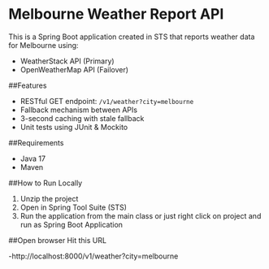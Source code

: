 # Melbourne Weather Report API

This is a Spring Boot application created in STS that reports weather data for Melbourne using:
- WeatherStack API (Primary)
- OpenWeatherMap API (Failover)

##Features

- RESTful GET endpoint: `/v1/weather?city=melbourne`
- Fallback mechanism between APIs
- 3-second caching with stale fallback
- Unit tests using JUnit & Mockito

##Requirements

- Java 17
- Maven

##How to Run Locally

1. Unzip the project
2. Open in Spring Tool Suite (STS)
3. Run the application from the main class or just right click on project and run as Spring Boot Application

##Open browser Hit this URL 

-http://localhost:8000/v1/weather?city=melbourne
